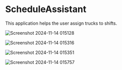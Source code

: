 # ScheduleAssistant
This application helps the user assign trucks to shifts.

![Screenshot 2024-11-14 015128](https://github.com/user-attachments/assets/d9d7a25e-a64f-4731-a9c0-839b79050110)

![Screenshot 2024-11-14 015316](https://github.com/user-attachments/assets/377ac43b-3677-49f8-8f57-1e712754d344)

![Screenshot 2024-11-14 015351](https://github.com/user-attachments/assets/d509cbd5-b8ea-46a2-bf21-6c71aa8642a5)

![Screenshot 2024-11-14 015757](https://github.com/user-attachments/assets/20774c7c-b3d7-45d8-ac8e-0965c604cf22)
